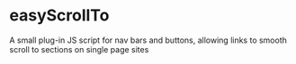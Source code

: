 # easyScrollTo
A small plug-in JS script for nav bars and buttons, allowing links to smooth scroll to sections on single page sites
